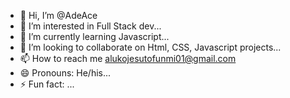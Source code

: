 - 👋 Hi, I’m @AdeAce
- 👀 I’m interested in Full Stack dev...
- 🌱 I’m currently learning Javascript...
- 💞️ I’m looking to collaborate on Html, CSS, Javascript projects...
- 📫 How to reach me alukojesutofunmi01@gmail.com
- 😄 Pronouns: He/his...
- ⚡ Fun fact: ...

<!---
GoCode7/GoCode7 is a ✨ special ✨ repository because its `README.md` (this file) appears on your GitHub profile.
You can click the Preview link to take a look at your changes.
--->
